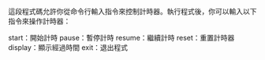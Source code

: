 這段程式碼允許你從命令行輸入指令來控制計時器。執行程式後，你可以輸入以下指令來操作計時器：

start：開始計時
pause：暫停計時
resume：繼續計時
reset：重置計時器
display：顯示經過時間
exit：退出程式
